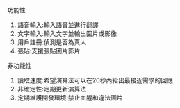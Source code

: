 功能性
1. 語音輸入:輸入語音並進行翻譯
2. 文字輸入:輸入文字並輸出圖片或影像
3. 用戶註冊:偵測是否為真人
4. 張貼:支援張貼圖片影片
 
非功能性
1. 讀取速度:希望演算法可以在20秒內給出最接近需求的回應
2. 非確定性:定期更新演算法
3. 定期維護開發環境:禁止血腥和違法圖片

